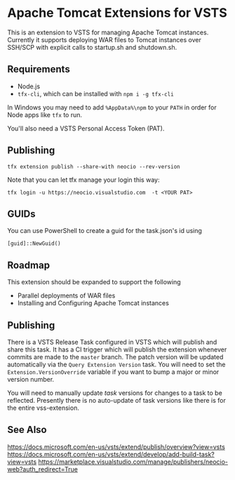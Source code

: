 # Apache Tomcat Extensions for VSTS 
This is an extension to VSTS for managing Apache Tomcat instances.  Currently it supports deploying WAR files to Tomcat instances over SSH/SCP with explicit calls to startup.sh and shutdown.sh.

## Requirements 
* Node.js
* `tfx-cli`, which can be installed with `npm i -g tfx-cli`

In Windows you may need to add `%AppData%\npm` to your `PATH` in order for Node apps like `tfx` to run.

You'll also need a VSTS Personal Access Token (PAT).

## Publishing
```
tfx extension publish --share-with neocio --rev-version
```

Note that you can let tfx manage your login this way:
```
tfx login -u https://neocio.visualstudio.com  -t <YOUR PAT>
```

## GUIDs
You can use PowerShell to create a guid for the task.json's id using
```
[guid]::NewGuid()
```

## Roadmap
This extension should be expanded to support the following

* Parallel deployments of WAR files
* Installing and Configuring Apache Tomcat instances

## Publishing
There is a VSTS Release Task configured in VSTS which will publish and share this task.  It has a CI trigger which will publish the extension whenever commits are made to the `master` branch.  The patch version will be updated automatically via the `Query Extension Version` task.  You will need to set the `Extension.VersionOverride` variable if you want to bump a major or minor version number.

You will need to manually update *task* versions for changes to a task to be reflected.  Presently there is no auto-update of task versions like there is for the entire vss-extension.

## See Also
https://docs.microsoft.com/en-us/vsts/extend/publish/overview?view=vsts
https://docs.microsoft.com/en-us/vsts/extend/develop/add-build-task?view=vsts
https://marketplace.visualstudio.com/manage/publishers/neocio-web?auth_redirect=True

